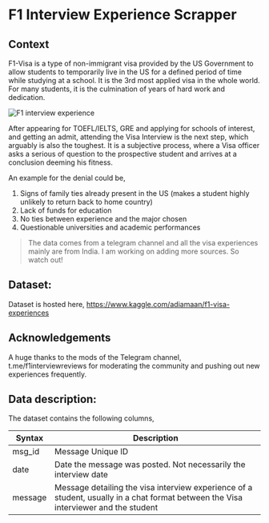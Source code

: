 # F1 Interview Experience Scrapper

## Context
F1-Visa is a type of non-immigrant visa provided by the US Government to allow students to temporarily live in the US for a defined period of time while studying at a school. It is the 3rd most applied visa in the whole world. For many students, it is the culmination of years of hard work and dedication.

![F1 interview experience](https://images.livemint.com/img/2021/08/23/1600x900/20210608071L_1629715737391_1629715753280.jpg)

After appearing for TOEFL/IELTS, GRE and applying for schools of interest, and getting an admit, attending the Visa Interview is the next step, which arguably is also the toughest. It is a subjective process, where a Visa officer asks a serious of question to the prospective student and arrives at a conclusion deeming his fitness.

An example for the denial could be,

1. Signs of family ties already present in the US (makes a student highly unlikely to return back to home country)
2. Lack of funds for education
3. No ties between experience and the major chosen
4. Questionable universities and academic performances

> The data comes from a telegram channel and all the visa experiences mainly are from India. I am working on adding more sources. So watch out!

## Dataset:
Dataset is hosted here, https://www.kaggle.com/adiamaan/f1-visa-experiences

## Acknowledgements
A huge thanks to the mods of the Telegram channel, t.me/f1interviewreviews for moderating the community and pushing out new experiences frequently.

## Data description:
The dataset contains the following columns,

| Syntax  | Description                                                                                                                         |
| ------- | ----------------------------------------------------------------------------------------------------------------------------------- |
| msg_id  | Message Unique ID                                                                                                                   |
| date    | Date the message was posted. Not necessarily the interview date                                                                     |
| message | Message detailing the visa interview experience of a student, usually in a chat format between the Visa interviewer and the student |


